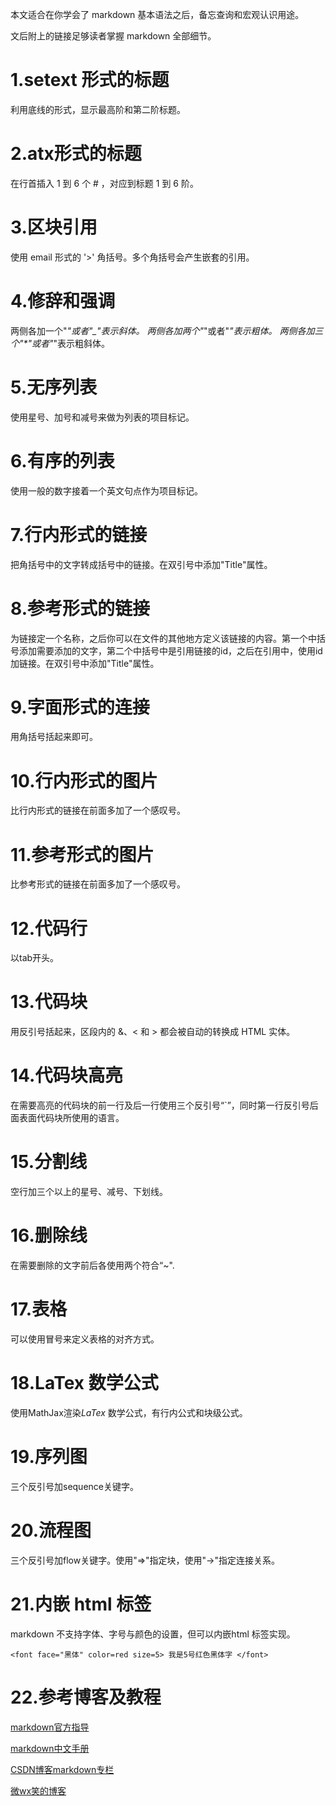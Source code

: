 本文适合在你学会了 markdown 基本语法之后，备忘查询和宏观认识用途。

文后附上的链接足够读者掌握 markdown 全部细节。

# 1.setext 形式的标题

利用底线的形式，显示最高阶和第二阶标题。

# 2.atx形式的标题

在行首插入 1 到 6 个 # ，对应到标题 1 到 6 阶。

# 3.区块引用

使用 email 形式的 '>' 角括号。多个角括号会产生嵌套的引用。

# 4.修辞和强调

两侧各加一个"*"或者"_"表示斜体。
两侧各加两个"*"或者"_"表示粗体。
两侧各加三个"*"或者"_"表示粗斜体。

# 5.无序列表

使用星号、加号和减号来做为列表的项目标记。

# 6.有序的列表

使用一般的数字接着一个英文句点作为项目标记。

# 7.行内形式的链接

把角括号中的文字转成括号中的链接。在双引号中添加"Title"属性。

# 8.参考形式的链接

为链接定一个名称，之后你可以在文件的其他地方定义该链接的内容。第一个中括号添加需要添加的文字，第二个中括号中是引用链接的id，之后在引用中，使用id加链接。在双引号中添加"Title"属性。

# 9.字面形式的连接

用角括号括起来即可。

# 10.行内形式的图片

比行内形式的链接在前面多加了一个感叹号。

# 11.参考形式的图片

比参考形式的链接在前面多加了一个感叹号。

# 12.代码行

以tab开头。

# 13.代码块

用反引号括起来，区段内的 &、< 和 > 都会被自动的转换成 HTML 实体。

# 14.代码块高亮

在需要高亮的代码块的前一行及后一行使用三个反引号“`”，同时第一行反引号后面表面代码块所使用的语言。

# 15.分割线

空行加三个以上的星号、减号、下划线。

# 16.删除线

在需要删除的文字前后各使用两个符合“~".

# 17.表格

可以使用冒号来定义表格的对齐方式。

# 18.LaTex 数学公式

使用MathJax渲染*LaTex* 数学公式，有行内公式和块级公式。

# 19.序列图

三个反引号加sequence关键字。

# 20.流程图

三个反引号加flow关键字。使用"=>"指定块，使用"->"指定连接关系。

# 21.内嵌 html 标签

markdown 不支持字体、字号与颜色的设置，但可以内嵌html 标签实现。

```
<font face="黑体" color=red size=5> 我是5号红色黑体字 </font>

```

# 22.参考博客及教程

[markdown官方指导](http://www.markdown.cn)

[markdown中文手册](http://www.appinn.com/markdown/)

[CSDN博客markdown专栏](http://blog.csdn.net/column/details/markdown.html)

[微wx笑的博客](http://blog.csdn.net/testcs_dn/article/details/45719357)
